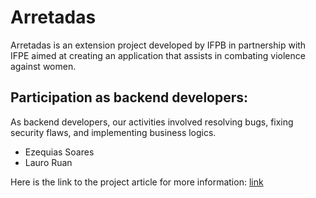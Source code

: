 # Arretadas

Arretadas is an extension project developed by IFPB in partnership with IFPE aimed at creating an application that assists in combating violence against women.

## Participation as backend developers:

As backend developers, our activities involved resolving bugs, fixing security flaws, and implementing business logics.
- Ezequias Soares
- Lauro Ruan

Here is the link to the project article for more information: [link](https://periodicos.ifpb.edu.br/index.php/praxis/article/viewFile/7671/2)

